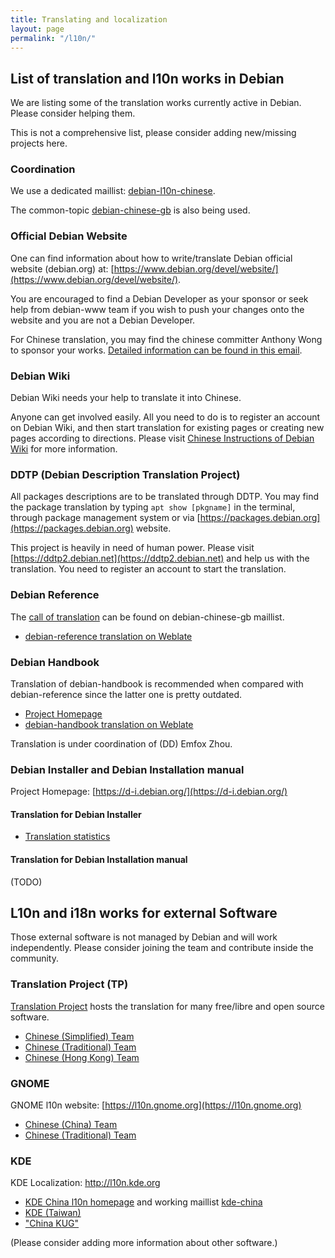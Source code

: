 ```yaml
---
title: Translating and localization
layout: page
permalink: "/l10n/"
---
```


## List of translation and l10n works in Debian

We are listing some of the translation works currently active in Debian.
Please consider helping them.

This is not a comprehensive list, please consider adding new/missing projects here.

### Coordination

We use a dedicated maillist: [debian-l10n-chinese](https://lists.debian.org/debian-l10n-chinese/).

The common-topic [debian-chinese-gb](https://lists.debian.org/debian-chinese-gb/) is also
being used.

### Official Debian Website

One can find information about how to write/translate Debian official website
(debian.org) at: [https://www.debian.org/devel/website/](https://www.debian.org/devel/website/).

You are encouraged to find a Debian Developer as your sponsor or seek help from
debian-www team if you wish to push your changes onto the website and you
are not a Debian Developer.

For Chinese translation, you may find the chinese committer Anthony Wong to sponsor
your works. [Detailed information can be found in this email](https://lists.debian.org/debian-chinese-gb/2016/11/msg00011.html).

### Debian Wiki

Debian Wiki needs your help to translate it into Chinese.

Anyone can get involved easily. All you need to do is to register an account on Debian Wiki,
and then start translation for existing pages or creating new pages according to directions.
Please visit [Chinese Instructions of Debian Wiki](https://wiki.debian.org/zh_CN/DebianWiki)
for more information.

### DDTP (Debian Description Translation Project)

All packages descriptions are to be translated through DDTP.
You may find the package translation by typing `apt show [pkgname]`
in the terminal, through package management system or via
[https://packages.debian.org](https://packages.debian.org) website.

This project is heavily in need of human power. Please visit
[https://ddtp2.debian.net](https://ddtp2.debian.net) and help
us with the translation. You need to register an account to start
the translation.

### Debian Reference

The [call of translation](https://lists.debian.org/debian-chinese-gb/2016/07/msg00012.html) can be found on debian-chinese-gb maillist.

* [debian-reference translation on Weblate](https://hosted.weblate.org/projects/debian-reference/)

### Debian Handbook

Translation of debian-handbook is recommended when compared with debian-reference since the latter one is pretty outdated.

* [Project Homepage](https://debian-handbook.info/)
* [debian-handbook translation on Weblate](https://hosted.weblate.org/projects/debian-handbook/)

Translation is under coordination of (DD) Emfox Zhou.

### Debian Installer and Debian Installation manual

Project Homepage: [https://d-i.debian.org/](https://d-i.debian.org/)

#### Translation for Debian Installer

* [Translation statistics](https://d-i.debian.org/l10n-stats/translation-status.html)

#### Translation for Debian Installation manual

(TODO)

## L10n and i18n works for external Software

Those external software is not managed by Debian and will work independently.
Please consider joining the team and contribute inside the community.

### Translation Project (TP)

[Translation Project](https://translationproject.org) hosts the translation for
many free/libre and open source software.

* [Chinese (Simplified) Team](https://translationproject.org/team/zh_CN.html)
* [Chinese (Traditional) Team](https://translationproject.org/team/zh_TW.html)
* [Chinese (Hong Kong) Team](https://translationproject.org/team/zh_HK.html)

### GNOME

GNOME l10n website: [https://l10n.gnome.org](https://l10n.gnome.org)

* [Chinese (China) Team](https://l10n.gnome.org/teams/zh_CN)
* [Chinese (Traditional) Team](https://l10n.gnome.org/teams/zh_trad)

### KDE

KDE Localization: http://l10n.kde.org

* [KDE China l10n homepage](https://community.kde.org/KDE_Localization/zh-cn) and working maillist [kde-china](https://mail.kde.org/mailman/listinfo/kde-china)
* [KDE (Taiwan)](http://kde.linux.org.tw/)
* ["China KUG"](http://www.kde-china.org/)

(Please consider adding more information about other software.)
